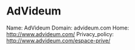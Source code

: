
# AdVideum

Name: AdVideum
Domain: advideum.com
Home: http://www.advideum.com/
Privacy_policy: http://www.advideum.com/espace-prive/
